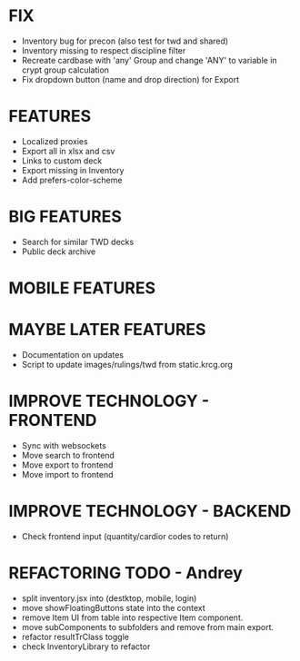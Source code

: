 # FIX
- Inventory bug for precon (also test for twd and shared)
- Inventory missing to respect discipline filter
- Recreate cardbase with 'any' Group and change 'ANY' to variable in crypt group calculation
- Fix dropdown button (name and drop direction) for Export

# FEATURES
- Localized proxies
- Export all in xlsx and csv
- Links to custom deck
- Export missing in Inventory
- Add prefers-color-scheme

# BIG FEATURES
- Search for similar TWD decks
- Public deck archive

# MOBILE FEATURES

# MAYBE LATER FEATURES
- Documentation on updates
- Script to update images/rulings/twd from static.krcg.org

# IMPROVE TECHNOLOGY - FRONTEND
- Sync with websockets
- Move search to frontend
- Move export to frontend
- Move import to frontend

# IMPROVE TECHNOLOGY - BACKEND
- Check frontend input (quantity/cardior codes to return)

# REFACTORING TODO - Andrey
- split inventory.jsx into (destktop, mobile, login)
- move showFloatingButtons state into the context
- remove Item UI from table into respective Item component.
- move subComponents to subfolders and remove from main export.
- refactor resultTrClass toggle
- check InventoryLibrary to refactor
